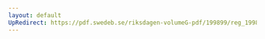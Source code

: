 ```yaml
---
layout: default
UpRedirect: https://pdf.swedeb.se/riksdagen-volumeG-pdf/199899/reg_199899/reg_199899_0116.pdf
---
```

